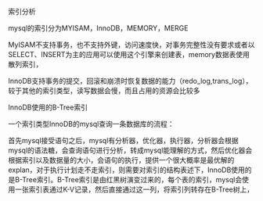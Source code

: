 索引分析

mysql的索引分为MYISAM，InnoDB，MEMORY，MERGE

MyISAM不支持事务，也不支持外键，访问速度快，对事务完整性没有要求或者以SELECT、INSERT为主的应用可以使用这个引擎来创建表，memory数据表使用散列索引，

InnoDB支持事务的提交，回滚和崩溃时恢复数据的能力（redo_log,trans_log），较于其他的索引类型，读写数据会慢，而且占用的资源会比较多



InnoDB使用的B-Tree索引



一个索引类型InnoDB的mysql查询一条数据库的流程：

​	首先mysql接受语句之后，mysql有分析器，优化器，执行器，分析器会根据mysql的语法糖，会查询语句进行分析，转成mysql能理解的方式，然后优化器会根据索引以及数据量的大小，会语句的执行，提供一个很大概率是最优解的explan，对于执行计划走不走索引，则需要对索引的结构表述下，InnoDB使用的是B-Tree索引。B-Tree索引是由红黑树演变过来的，每个表的索引，mysql会使用一张索引表通过K-V记录，然后直接通过这一列，将索引列转存在B-Tree树上，